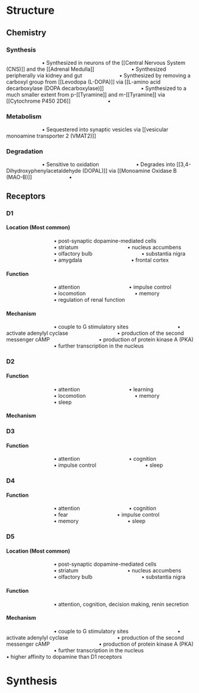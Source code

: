 # Structure
## Chemistry
### Synthesis
$\qquad$$\qquad$$\qquad$• Synthesized in neurons of the [[Central Nervous System (CNS)]] and the [[Adrenal Medulla]]
$\qquad$$\qquad$$\qquad$• Synthesized peripherally via kidney and gut
$\qquad$$\qquad$$\qquad$• Synthesized by removing a carboxyl group from [[Levodopa (L-DOPA)]] via [[L-amino acid decarboxylase (DOPA decarboxylase)]]
$\qquad$$\qquad$$\qquad$• Synthesized to a much smaller extent from p-[[Tyramine]] and m-[[Tyramine]] via [[Cytochrome P450 2D6]]
$\qquad$$\qquad$$\qquad$• 
### Metabolism
$\qquad$$\qquad$$\qquad$• Sequestered into synaptic vesicles via [[vesicular monoamine transporter 2 (VMAT2)]]

### Degradation
$\qquad$$\qquad$$\qquad$• Sensitive to oxidation
$\qquad$$\qquad$$\qquad$• Degrades into [[3,4-Dihydroxyphenylacetaldehyde (DOPAL)]] via [[Monoamine Oxidase B (MAO-B)]]
$\qquad$$\qquad$$\qquad$• 
## Receptors
### D1
#### Location (Most common)
$\qquad$$\qquad$$\qquad$$\qquad$• post-synaptic dopamine-mediated cells
$\qquad$$\qquad$$\qquad$$\qquad$• striatum
$\qquad$$\qquad$$\qquad$$\qquad$• nucleus accumbens
$\qquad$$\qquad$$\qquad$$\qquad$• olfactory bulb
$\qquad$$\qquad$$\qquad$$\qquad$• substantia nigra
$\qquad$$\qquad$$\qquad$$\qquad$• amygdala
$\qquad$$\qquad$$\qquad$$\qquad$• frontal cortex
#### Function
$\qquad$$\qquad$$\qquad$$\qquad$• attention
$\qquad$$\qquad$$\qquad$$\qquad$• impulse control
$\qquad$$\qquad$$\qquad$$\qquad$• locomotion
$\qquad$$\qquad$$\qquad$$\qquad$• memory
$\qquad$$\qquad$$\qquad$$\qquad$• regulation of renal function
#### Mechanism
$\qquad$$\qquad$$\qquad$$\qquad$• couple to G stimulatory sites
$\qquad$$\qquad$$\qquad$$\qquad$• activate adenylyl cyclase
$\qquad$$\qquad$$\qquad$$\qquad$• production of the second messenger cAMP
$\qquad$$\qquad$$\qquad$$\qquad$• production of protein kinase A (PKA)
$\qquad$$\qquad$$\qquad$$\qquad$• further transcription in the nucleus
### D2
#### Function
$\qquad$$\qquad$$\qquad$$\qquad$• attention
$\qquad$$\qquad$$\qquad$$\qquad$• learning
$\qquad$$\qquad$$\qquad$$\qquad$• locomotion
$\qquad$$\qquad$$\qquad$$\qquad$• memory
$\qquad$$\qquad$$\qquad$$\qquad$• sleep
#### Mechanism

### D3
#### Function
$\qquad$$\qquad$$\qquad$$\qquad$• attention
$\qquad$$\qquad$$\qquad$$\qquad$• cognition
$\qquad$$\qquad$$\qquad$$\qquad$• impulse control
$\qquad$$\qquad$$\qquad$$\qquad$• sleep
### D4
#### Function
$\qquad$$\qquad$$\qquad$$\qquad$• attention
$\qquad$$\qquad$$\qquad$$\qquad$• cognition
$\qquad$$\qquad$$\qquad$$\qquad$• fear
$\qquad$$\qquad$$\qquad$$\qquad$• impulse control
$\qquad$$\qquad$$\qquad$$\qquad$• memory
$\qquad$$\qquad$$\qquad$$\qquad$• sleep
### D5
#### Location (Most common)
$\qquad$$\qquad$$\qquad$$\qquad$• post-synaptic dopamine-mediated cells
$\qquad$$\qquad$$\qquad$$\qquad$• striatum
$\qquad$$\qquad$$\qquad$$\qquad$• nucleus accumbens
$\qquad$$\qquad$$\qquad$$\qquad$• olfactory bulb
$\qquad$$\qquad$$\qquad$$\qquad$• substantia nigra
#### Function
$\qquad$$\qquad$$\qquad$$\qquad$• attention, cognition, decision making, renin secretion
#### Mechanism
$\qquad$$\qquad$$\qquad$$\qquad$• couple to G stimulatory sites
$\qquad$$\qquad$$\qquad$$\qquad$• activate adenylyl cyclase
$\qquad$$\qquad$$\qquad$$\qquad$• production of the second messenger cAMP
$\qquad$$\qquad$$\qquad$$\qquad$• production of protein kinase A (PKA)
$\qquad$$\qquad$$\qquad$$\qquad$• further transcription in the nucleus
$\qquad$$\qquad$$\qquad$$\qquad$• higher affinity to dopamine than D1 receptors

# Synthesis
